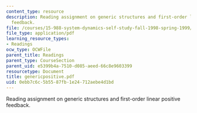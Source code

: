 ```yaml
---
content_type: resource
description: Reading assignment on generic structures and first-order linear positive
  feedback.
file: /courses/15-988-system-dynamics-self-study-fall-1998-spring-1999/0ebb7c6c5b5587fb1e24712aebe4d1bd_genericpositive.pdf
file_type: application/pdf
learning_resource_types:
- Readings
ocw_type: OCWFile
parent_title: Readings
parent_type: CourseSection
parent_uid: e5399b4a-7510-d085-aeed-66c8e9603399
resourcetype: Document
title: genericpositive.pdf
uid: 0ebb7c6c-5b55-87fb-1e24-712aebe4d1bd
---
```

Reading assignment on generic structures and first-order linear positive feedback.

